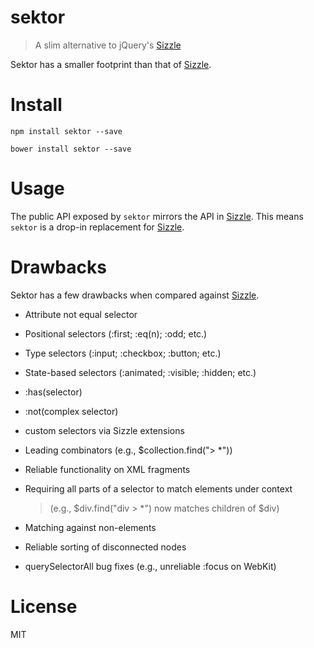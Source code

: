 # sektor

> A slim alternative to jQuery's [Sizzle][1]

Sektor has a smaller footprint than that of [Sizzle][1].

# Install

```shell
npm install sektor --save
```

```shell
bower install sektor --save
```

# Usage

The public API exposed by `sektor` mirrors the API in [Sizzle][1]. This means `sektor` is a drop-in replacement for [Sizzle][1].

# Drawbacks

Sektor has a few drawbacks when compared against [Sizzle][1].

* Attribute not equal selector
* Positional selectors (:first; :eq(n); :odd; etc.)
* Type selectors (:input; :checkbox; :button; etc.)
* State-based selectors (:animated; :visible; :hidden; etc.)
* :has(selector)
* :not(complex selector)
* custom selectors via Sizzle extensions
* Leading combinators (e.g., $collection.find("> *"))
* Reliable functionality on XML fragments
* Requiring all parts of a selector to match elements under context

  >  (e.g., $div.find("div > *") now matches children of $div)

* Matching against non-elements
* Reliable sorting of disconnected nodes
* querySelectorAll bug fixes (e.g., unreliable :focus on WebKit)

# License

MIT

[1]: https://github.com/jquery/sizzle
